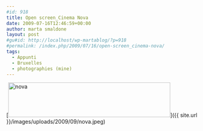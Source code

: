 ```yaml
---
#id: 918
title: Open screen_Cinema Nova
date: 2009-07-16T12:46:59+00:00
author: marta smaldone
layout: post
#gu#id: http://localhost/wp-martablog/?p=918
#permalink: /index.php/2009/07/16/open-screen_cinema-nova/
tags:
  - Appunti
  - Bruxelles
  - photographies (mine)
---
```

[<img class="aligncenter wp-image-920 size-full" title="nova" src="{{ site.url }}/images/uploads/2009/09/nova.jpeg" alt="nova" width="425" height="91" srcset="{{ site.url }}/images/uploads/2009/09/nova.jpeg 425w, {{ site.url }}/images/uploads/2009/09/nova-300x64.jpeg 300w" sizes="(max-width: 425px) 100vw, 425px" />]({{ site.url }}/images/uploads/2009/09/nova.jpeg)